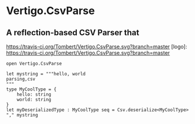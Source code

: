 # Vertigo.CsvParse
## A reflection-based CSV Parser that 
https://travis-ci.org/Tombert/Vertigo.CsvParse.svg?branch=master
[logo]: https://travis-ci.org/Tombert/Vertigo.CsvParse.svg?branch=master
```
open Vertigo.CsvParse

let mystring = """hello, world
parsing,csv
"""
type MyCoolType = {
    hello: string
    world: string
}
let myDeserializedType : MyCoolType seq = Csv.deserialize<MyCoolType> "," mystring
```
